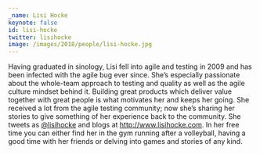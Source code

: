 ```yaml
---
_name: Lisi Hocke
keynote: false
id: lisi-hocke
twitter: lisihocke
image: /images/2018/people/lisi-hocke.jpg
---
```


Having graduated in sinology, Lisi fell into agile and testing in 2009 and has been infected with the agile bug ever since. She’s especially passionate about the whole-team approach to testing and quality as well as the agile culture mindset behind it. Building great products which deliver value together with great people is what motivates her and keeps her going. She received a lot from the agile testing community; now she’s sharing her stories to give something of her experience back to the community. She tweets as <a href="https://twitter.com/lisihocke">@lisihocke</a> and blogs at <a href="http://www.lisihocke.com">http://www.lisihocke.com</a>. In her free time you can either find her in the gym running after a volleyball, having a good time with her friends or delving into games and stories of any kind.